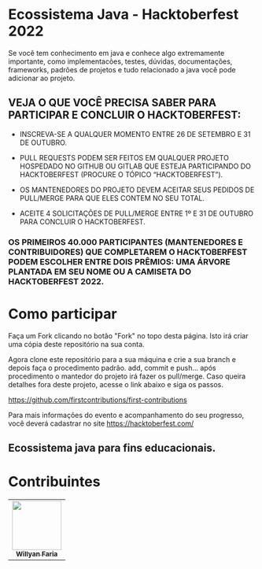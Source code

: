 # Ecossistema Java - Hacktoberfest 2022

Se você tem conhecimento em java e conhece algo extremamente importante, como implementacões,
testes, dúvidas, documentações, frameworks, padrões de projetos e tudo relacionado a java você pode adicionar 
ao projeto.

## VEJA O QUE VOCÊ PRECISA SABER PARA PARTICIPAR E CONCLUIR O HACKTOBERFEST:
- INSCREVA-SE A QUALQUER MOMENTO ENTRE 26 DE SETEMBRO E 31 DE OUTUBRO.

- PULL REQUESTS PODEM SER FEITOS EM QUALQUER PROJETO HOSPEDADO NO GITHUB OU GITLAB QUE ESTEJA PARTICIPANDO DO HACKTOBERFEST (PROCURE O TÓPICO “HACKTOBERFEST”).

- OS MANTENEDORES DO PROJETO DEVEM ACEITAR SEUS PEDIDOS DE PULL/MERGE PARA QUE ELES CONTEM NO SEU TOTAL.

- ACEITE 4 SOLICITAÇÕES DE PULL/MERGE ENTRE 1º E 31 DE OUTUBRO PARA CONCLUIR O HACKTOBERFEST.

### OS PRIMEIROS 40.000 PARTICIPANTES (MANTENEDORES E CONTRIBUIDORES) QUE COMPLETAREM O HACKTOBERFEST PODEM ESCOLHER ENTRE DOIS PRÊMIOS: UMA ÁRVORE PLANTADA EM SEU NOME OU A CAMISETA DO HACKTOBERFEST 2022.


# Como participar

Faça um Fork clicando no botão "Fork" no topo desta página. Isto irá criar uma cópia deste repositório na sua conta.

Agora clone este repositório para a sua máquina e crie a sua branch e depois faça o procedimento padrão. add, commit e push... após procedimento o mantedor do projeto irá fazer os pull/merge. Caso queira detalhes fora deste projeto, acesse o link abaixo e siga os passos.

https://github.com/firstcontributions/first-contributions

Para mais informações do evento e acompanhamento do seu progresso, você deverá cadastrar no site https://hacktoberfest.com/  

## Ecossistema java para fins educacionais.

# Contribuintes

<table>
<tbody>
<tr>

<td align="center">
<a href="https://github.com/fariawillyan">
<img src ="https://avatars.githubusercontent.com/u/59929628?v=4" width="100px;" alt style="max-width: 100%;">

<br>
<sub>
<b>Willyan Faria</b>
</sub>
</a>
<br>

<a href="https://github.com/Fariawillyan/EcoJava">

</td>



</tr>
</tbody>
</table>






